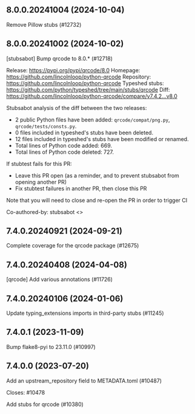 ## 8.0.0.20241004 (2024-10-04)

Remove Pillow stubs (#12732)

## 8.0.0.20241002 (2024-10-02)

[stubsabot] Bump qrcode to 8.0.* (#12718)

Release: https://pypi.org/pypi/qrcode/8.0
Homepage: https://github.com/lincolnloop/python-qrcode
Repository: https://github.com/lincolnloop/python-qrcode
Typeshed stubs: https://github.com/python/typeshed/tree/main/stubs/qrcode
Diff: https://github.com/lincolnloop/python-qrcode/compare/v7.4.2...v8.0

Stubsabot analysis of the diff between the two releases:
 - 2 public Python files have been added: `qrcode/compat/png.py`, `qrcode/tests/consts.py`.
 - 0 files included in typeshed's stubs have been deleted.
 - 12 files included in typeshed's stubs have been modified or renamed.
 - Total lines of Python code added: 669.
 - Total lines of Python code deleted: 727.

If stubtest fails for this PR:
- Leave this PR open (as a reminder, and to prevent stubsabot from opening another PR)
- Fix stubtest failures in another PR, then close this PR

Note that you will need to close and re-open the PR in order to trigger CI

Co-authored-by: stubsabot <>

## 7.4.0.20240921 (2024-09-21)

Complete coverage for the qrcode package (#12675)

## 7.4.0.20240408 (2024-04-08)

[qrcode] Add various annotations (#11726)

## 7.4.0.20240106 (2024-01-06)

Update typing_extensions imports in third-party stubs (#11245)

## 7.4.0.1 (2023-11-09)

Bump flake8-pyi to 23.11.0 (#10997)

## 7.4.0.0 (2023-07-20)

Add an upstream_repository field to METADATA.toml (#10487)

Closes: #10478

Add stubs for qrcode (#10380)

